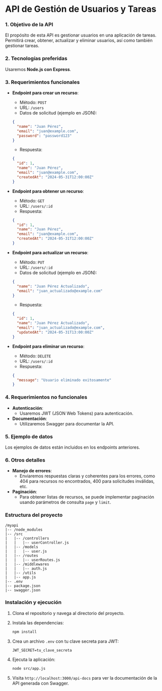 
# API de Gestión de Usuarios y Tareas

### 1. Objetivo de la API

El propósito de esta API es gestionar usuarios en una aplicación de tareas. Permitirá crear, obtener, actualizar y eliminar usuarios, así como también gestionar tareas.

### 2. Tecnologías preferidas

Usaremos **Node.js con Express**.

### 3. Requerimientos funcionales

- **Endpoint para crear un recurso**:
    - Método: `POST`
    - URL: `/users`
    - Datos de solicitud (ejemplo en JSON):
    
    ```json
    {
      "name": "Juan Pérez",
      "email": "juan@example.com",
      "password": "password123"
    }
    ```
    
    - Respuesta:
    
    ```json
    {
      "id": 1,
      "name": "Juan Pérez",
      "email": "juan@example.com",
      "createdAt": "2024-05-31T12:00:00Z"
    }
    ```

- **Endpoint para obtener un recurso**:
    - Método: `GET`
    - URL: `/users/:id`
    - Respuesta:
    
    ```json
    {
      "id": 1,
      "name": "Juan Pérez",
      "email": "juan@example.com",
      "createdAt": "2024-05-31T12:00:00Z"
    }
    ```

- **Endpoint para actualizar un recurso**:
    - Método: `PUT`
    - URL: `/users/:id`
    - Datos de solicitud (ejemplo en JSON):
    
    ```json
    {
      "name": "Juan Pérez Actualizado",
      "email": "juan_actualizado@example.com"
    }
    ```
    
    - Respuesta:
    
    ```json
    {
      "id": 1,
      "name": "Juan Pérez Actualizado",
      "email": "juan_actualizado@example.com",
      "updatedAt": "2024-05-31T13:00:00Z"
    }
    ```

- **Endpoint para eliminar un recurso**:
    - Método: `DELETE`
    - URL: `/users/:id`
    - Respuesta:
    
    ```json
    {
      "message": "Usuario eliminado exitosamente"
    }
    ```

### 4. Requerimientos no funcionales

- **Autenticación**:
    - Usaremos JWT (JSON Web Tokens) para autenticación.
- **Documentación**:
    - Utilizaremos Swagger para documentar la API.

### 5. Ejemplo de datos

Los ejemplos de datos están incluidos en los endpoints anteriores.

### 6. Otros detalles

- **Manejo de errores**:
    - Enviaremos respuestas claras y coherentes para los errores, como 404 para recursos no encontrados, 400 para solicitudes inválidas, etc.
- **Paginación**:
    - Para obtener listas de recursos, se puede implementar paginación usando parámetros de consulta `page` y `limit`.

### Estructura del proyecto

```
/myapi
|-- /node_modules
|-- /src
|   |-- /controllers
|   |   |-- userController.js
|   |-- /models
|   |   |-- user.js
|   |-- /routes
|   |   |-- userRoutes.js
|   |-- /middlewares
|   |   |-- auth.js
|   |-- /utils
|   |-- app.js
|-- .env
|-- package.json
|-- swagger.json
```

### Instalación y ejecución

1. Clona el repositorio y navega al directorio del proyecto.
2. Instala las dependencias:

    ```bash
    npm install
    ```

3. Crea un archivo `.env` con tu clave secreta para JWT:

    ```
    JWT_SECRET=tu_clave_secreta
    ```

4. Ejecuta la aplicación:

    ```bash
    node src/app.js
    ```

5. Visita `http://localhost:3000/api-docs` para ver la documentación de la API generada con Swagger.
